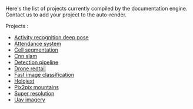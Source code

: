 Here's the list of projects currently compiled by the documentation engine.
Contact us to add your project to the auto-render.

Projects : 
* [Activity recognition deep pose](activity-recognition-deep-pose/README.md)
* [Attendance system](attendance-system/README.md)
* [Cell segmentation](cell-segmentation/README.md)
* [Cnn slam](cnn-slam/README.md)
* [Detection pipeline](detection-pipeline/README.md)
* [Drone redtail](drone-redtail/README.md)
* [Fast image classification](fast-image-classification/README.md)
* [Holojest](holojest/README.md)
* [Pix2pix mountains](pix2pix-mountains/README.md)
* [Super resolution](super-resolution/README.md)
* [Uav imagery](uav-imagery/README.md)